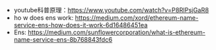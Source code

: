 

- youtube科普原理：https://www.youtube.com/watch?v=P8RlPsjGaR8
- ho w does ens work: https://medium.com/xord/ethereum-name-service-ens-how-does-it-work-6d16486451ea
- Ens: https://medium.com/sunflowercorporation/what-is-ethereum-name-service-ens-8b768843fdc6

